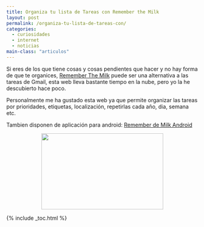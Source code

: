 ```yaml
---
title: Organiza tu lista de Tareas con Remember the Milk
layout: post
permalink: /organiza-tu-lista-de-tareas-con/
categories:
  - curiosidades
  - internet
  - noticias
main-class: "articulos"
---
```

<div class="iconews">
</div>

Si eres de los que tiene cosas y cosas pendientes que hacer y no hay forma de que te organices, [Remember The Milk][1] puede ser una alternativa a las tareas de Gmail, esta web lleva bastante tiempo en la nube, pero yo la he descubierto hace poco.  

<!--ad-->

Personalmente me ha gustado esta web ya que permite organizar las tareas por prioridades, etiquetas, localización, repetirlas cada año, dia, semana etc.

Tambien disponen de aplicación para android: [Remember de Milk Android][2]

<div class="separator" style="clear: both; text-align: center;">
  <a href="https://2.bp.blogspot.com/-8j9hDAVSaE4/TaQV05eYOzI/AAAAAAAAAas/7uOEbPjFXBw/s1600/Screenshot-1.png" imageanchor="1" style="margin-left:1em; margin-right:1em"><img border="0" height="200" width="320" src="https://2.bp.blogspot.com/-8j9hDAVSaE4/TaQV05eYOzI/AAAAAAAAAas/7uOEbPjFXBw/s320/Screenshot-1.png" /></a>
</div>



 [1]: https://www.rememberthemilk.com
 [2]: https://market.android.com/details?id=com.rememberthemilk.MobileRTM&feature=search_result

{% include _toc.html %}
